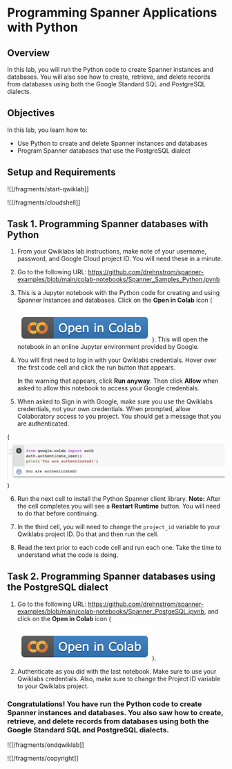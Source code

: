# Programming Spanner Applications with Python

## Overview

In this lab, you will run the Python code to create Spanner instances and databases. You will also see how to create, retrieve, and delete records from databases using both the Google Standard SQL and PostgreSQL dialects. 

## Objectives

In this lab, you learn how to:
* Use Python to create and delete Spanner instances and databases
* Program Spanner databases that use the PostgreSQL dialect

## Setup and Requirements

![[/fragments/start-qwiklab]]


![[/fragments/cloudshell]]


## Task 1. Programming Spanner databases with Python

1. From your Qwiklabs lab instructions, make note of your username, password, and Google Cloud project ID. You will need these in a minute. 

2. Go to the following URL: https://github.com/drehnstrom/spanner-examples/blob/main/colab-notebooks/Spanner_Samples_Python.ipynb 

3. This is a Jupyter notebook with the Python code for creating and using Spanner Instances and databases. Click on the __Open in Colab__ icon (![colab icon](img/colab-icon.png)). This will open the notebook in an online Jupyter environment provided by Google. 

4. You will first need to log in with your Qwiklabs credentials. Hover over the first code cell and click the run button that appears. <div>In the warning that appears, click __Run anyway__. Then click __Allow__ when asked to allow this notebook to access your Google credentials.

5. When asked to Sign in with Google, make sure you use the Qwiklabs credentials, not your own credentials. When prompted, allow Colaboratory access to you project. You should get a message that you are authenticated. 

(![Auth Message](img/authenticated-message.png))

6. Run the next cell to install the Python Spanner client library. __Note:__ After the cell completes you will see a __Restart Runtime__ button. You will need to do that before continuing. 

7. In the third cell, you will need to change the `project_id` variable to your Qwiklabs project ID. Do that and then run the cell. 

8. Read the text prior to each code cell and run each one. Take the time to understand what the code is doing. 

## Task 2. Programming Spanner databases using the PostgreSQL dialect

1. Go to the following URL: https://github.com/drehnstrom/spanner-examples/blob/main/colab-notebooks/Spanner_PostgeSQL.ipynb, and click on the __Open in Colab__ icon (![colab icon](img/colab-icon.png)).

2. Authenticate as you did with the last notebook. Make sure to use your Qwiklabs credentials. Also, make sure to change the Project ID variable to your Qwiklabs project. 

### **Congratulations!** You have run the Python code to create Spanner instances and databases. You also saw how to create, retrieve, and delete records from databases using both the Google Standard SQL and PostgreSQL dialects. 


![[/fragments/endqwiklab]]

![[/fragments/copyright]]

